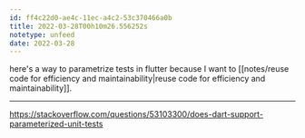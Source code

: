 ```yaml
---
id: ff4c22d0-ae4c-11ec-a4c2-53c370466a0b
title: 2022-03-28T00h10m26.556252s
notetype: unfeed
date: 2022-03-28
---
```

here's a way to parametrize tests in flutter because I want to  [[notes/reuse code for efficiency and maintainability|reuse code for efficiency and maintainability]].

---

https://stackoverflow.com/questions/53103300/does-dart-support-parameterized-unit-tests